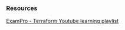 

### Resources
[ExamPro - Terraform Youtube learning playlist](https://www.youtube.com/watch?v=Wpby4tFTqNs&list=PLBfufR7vyJJ6OmMNbvfkBx1HcL-XI8ymg)
